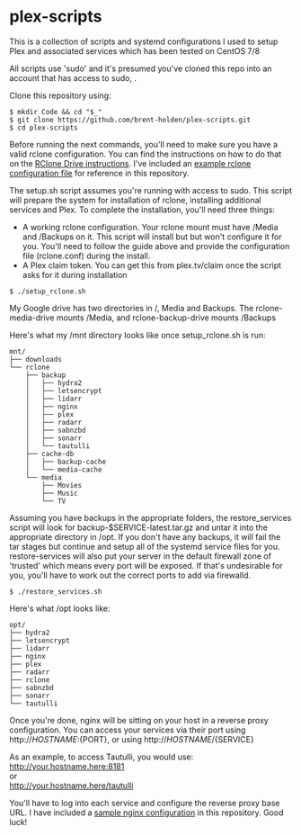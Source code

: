 # plex-scripts
This is a collection of scripts and systemd configurations I used to setup Plex and associated services which has been tested on CentOS 7/8

All scripts use 'sudo' and it's presumed you've cloned this repo into an account that has access to sudo, .

Clone this repository using:
```console
$ mkdir Code && cd "$_"
$ git clone https://github.com/brent-holden/plex-scripts.git
$ cd plex-scripts
```

Before running the next commands, you'll need to make sure you have a valid rclone configuration. You can find the instructions on how to do that on the [RClone Drive instructions](https://rclone.org/drive/). I've included an [example rclone configuration file](rclone/rclone.conf.example) for reference in this repository.

The setup.sh script assumes you're running with access to sudo. This script will prepare the system for installation of rclone, installing additional services and Plex. To complete the installation, you'll need three things:
* A working rclone configuration. Your rclone mount must have /Media and /Backups on it. This script will install but but won't configure it for you. You'll need to follow the guide above and provide the configuration file (rclone.conf) during the install.
* A Plex claim token. You can get this from plex.tv/claim once the script asks for it during installation


```console
$ ./setup_rclone.sh
```
My Google drive has two directories in /, Media and Backups. The rclone-media-drive mounts /Media, and rclone-backup-drive mounts /Backups

Here's what my /mnt directory looks like once setup_rclone.sh is run:
```console
mnt/
├── downloads
└── rclone
    ├── backup
    │   ├── hydra2
    │   ├── letsencrypt
    │   ├── lidarr
    │   ├── nginx
    │   ├── plex
    │   ├── radarr
    │   ├── sabnzbd
    │   ├── sonarr
    │   └── tautulli
    ├── cache-db
    │   ├── backup-cache
    │   └── media-cache
    └── media
        ├── Movies
        ├── Music
        └── TV
```
Assuming you have backups in the appropriate folders, the restore_services script will look for backup-$SERVICE-latest.tar.gz and untar it into the appropriate directory in /opt. If you don't have any backups, it will fail the tar stages but continue and setup all of the systemd service files for you. restore-services will also put your server in the default firewall zone of 'trusted' which means every port will be exposed. If that's undesirable for you, you'll have to work out the correct ports to add via firewalld.

```console
$ ./restore_services.sh

```

Here's what /opt looks like:
```console
opt/
├── hydra2
├── letsencrypt
├── lidarr
├── nginx
├── plex
├── radarr
├── rclone
├── sabnzbd
├── sonarr
└── tautulli
```

Once you're done, nginx will be sitting on your host in a reverse proxy configuration. You can access your services via their port using http://${HOSTNAME}:${PORT}, or using http://${HOSTNAME}/${SERVICE}

As an example, to access Tautulli, you would use:  
http://your.hostname.here:8181  
or  
http://your.hostname.here/tautulli  

You'll have to log into each service and configure the reverse proxy base URL. I have included a [sample nginx configuration](nginx/default.example) in this repository. Good luck!


